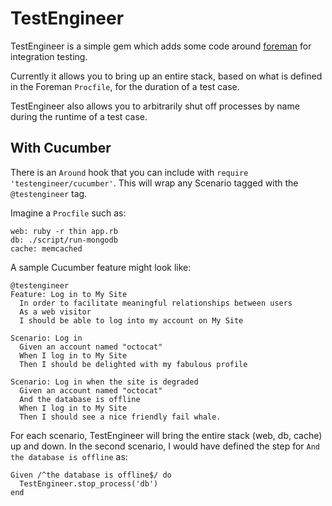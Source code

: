 # TestEngineer


TestEngineer is a simple gem which adds some code around
[foreman](https://github.com/ddollar/foreman) for integration testing.

Currently it allows you to bring up an entire stack, based on what is defined
in the Foreman `Procfile`, for the duration of a test case.

TestEngineer also allows you to arbitrarily shut off processes by name during
the runtime of a test case.



## With Cucumber

There is an `Around` hook that you can include with
`require 'testengineer/cucumber'`. This will wrap any Scenario tagged with the
`@testengineer` tag.

Imagine a `Procfile` such as:

    web: ruby -r thin app.rb
    db: ./script/run-mongodb
    cache: memcached

A sample Cucumber feature might look like:


    @testengineer
    Feature: Log in to My Site
      In order to facilitate meaningful relationships between users
      As a web visitor
      I should be able to log into my account on My Site

    Scenario: Log in
      Given an account named "octocat"
      When I log in to My Site
      Then I should be delighted with my fabulous profile

    Scenario: Log in when the site is degraded
      Given an account named "octocat"
      And the database is offline
      When I log in to My Site
      Then I should see a nice friendly fail whale.


For each scenario, TestEngineer will bring the entire stack (web, db, cache) up
and down. In the second scenario, I would have defined the step for `And the
database is offline` as:

    Given /^the database is offline$/ do
      TestEngineer.stop_process('db')
    end


